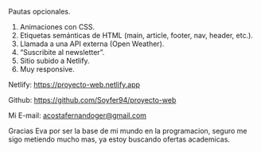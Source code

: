Pautas opcionales.

1. Animaciones con CSS.
2. Etiquetas semánticas de HTML (main, article, footer, nav, header, etc.).
3. Llamada a una API externa (Open Weather).
4. “Suscribite al newsletter”.
5. Sitio subido a Netlify.
6. Muy responsive.

Netlify: 
https://proyecto-web.netlify.app

Github:
https://github.com/Soyfer94/proyecto-web

Mi E-mail:
acostafernandoger@gmail.com


Gracias Eva por ser la base de mi mundo en la programacion, seguro me sigo metiendo mucho mas, ya estoy buscando ofertas academicas.